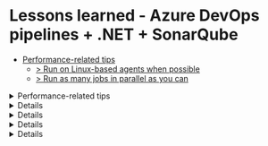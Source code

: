 # Lessons learned - Azure DevOps pipelines + .NET + SonarQube

- [Performance-related tips](#performance-related-tips)
  - [> Run on Linux-based agents when possible](#-run-on-linux-based-agents-when-possible)
  - [> Run as many jobs in parallel as you can](#-run-as-many-jobs-in-parallel-as-you-can)
    > 

<details>
  <summary>
    Performance-related tips
  </summary>

## Performance-related tips
### > Run on Linux-based agents when possible
When possible, always run the pipeline on a Linux-based agent instead of a Windows-based one. In my experience this can reduce the runtime by up to 50%, depending on the pipeline workload:

```yaml
pool:
  vmImage: "ubuntu-latest"
```

(`ubuntu-latest` is also the default Agent image in Azure DevOps, so if you don't specify anything else this will be used)

This in itself means you should avoid using the [VSBuild@1](https://learn.microsoft.com/en-us/azure/devops/pipelines/tasks/reference/vsbuild-v1?view=azure-pipelines) and [VSTest@2](https://learn.microsoft.com/en-us/azure/devops/pipelines/tasks/reference/vstest-v2?view=azure-pipelines) tasks as these can only be run on a Windows-based agent. You should instead use the [DotNetCoreCLI@2](https://learn.microsoft.com/en-us/azure/devops/pipelines/tasks/reference/dotnet-core-cli-v2?view=azure-pipelines) task for building/restoring/testing .NET code.

### > Run as many jobs in parallel as you can
A great way to reduce the total time a build takes is to run multiple smaller jobs in parallel instead of one big job. A `job` in Azure DevOps will automatically run on a separate agent, and thus run in parallel, as opposed to a separate step or task that will run sequentially on the same agent. In the following example, Job A & Job B will run at the same time:

```yaml
jobs:
- job: A
  steps:
  - bash: echo "A"

- job: B
  steps:
  - bash: echo "B"
```

 [You can find more info about how Jobs work here](https://learn.microsoft.com/en-us/azure/devops/pipelines/process/phases?view=azure-devops&tabs=yaml).

This means you can for example have one job that builds the main source code and another job that runs the tests and a third job that does some kind of analysis, and they can all run simultaneously.

You can combine this with something like a a final "publish" step that utilizes the [`dependsOn`](https://learn.microsoft.com/en-us/azure/devops/pipelines/process/conditions?view=azure-devops&tabs=yaml%2Cstages#use-the-output-variable-from-a-job-in-a-condition-in-a-subsequent-job) parameter to make sure it doesn't run until all the other jobs have finished successfully.

The only thing that limits parallelization in this way is more or less if there are dependencies between steps of a specific pipeline that cannot be run in a different job (which runs on a different agent). Keep in mind thought that you can utilize the [PublishPipelineArtifact](https://learn.microsoft.com/en-us/azure/devops/pipelines/tasks/reference/publish-pipeline-artifact-v1?view=azure-pipelines) and [DownloadPipelineArtifact](https://learn.microsoft.com/en-us/azure/devops/pipelines/tasks/reference/download-pipeline-artifact-v2?view=azure-pipelines) tasks to publish some kind of result from one job and download it in another.

It is also easier to run more jobs in parallel if your .NET code is using .NET Core (.NET 6/7/8) and not .NET Framework because it is possible to build individual .NET Core projects in the pipeline without having to build everything in a solution, which is not the case for .NET Framework*. This means that if you have let's say `Project1.csproj` and `TestProject1.csproj` that are both part of `MySolution.sln`, you can create two jobs that builds that specific `.csproj` file and not the entire solution, and then run them in parallel.

>\* technically it is possible to build individual projects instead of a entire solution using the [VSBuild@1](https://learn.microsoft.com/en-us/azure/devops/pipelines/tasks/reference/vsbuild-v1?view=azure-pipelines) too, by pointing to the path of a `.csproj` file using the ["solution"](https://learn.microsoft.com/en-us/azure/devops/pipelines/tasks/reference/vsbuild-v1?view=azure-pipelines#:~:text=solution%20%2D-,Solution,-string.%20Required.%20Default) property. The issue is that this takes an extreme amount of time, often as long as building the entire solution in my experience. I suspect this is because the legacy "VS" tasks are built from the ground-up to work using a solution file, so this way of building is a bit of a hack and does not seem to be officially supported.

Keep in mind that as you increase the number of parallel jobs that are being run you might start getting into issues where there are no available agents because all of them are already busy with other jobs. In this case you can go to Project Settings > Pipelines > Parallel jobs and increase the number there (if you're willing to pay for it). This costs [$40 per month per additional Microsoft-hosted agent](https://azure.microsoft.com/en-us/pricing/details/devops/azure-devops-services/).

![image](https://github.com/OscarBennich/lessons-learned-azure-devops-sq-dotnet/assets/26872957/6df852e3-f12e-4e79-9072-c2858490edeb)

### > Limit frequency of static code analysis runs
If you are using some kind of tool for static code analysis, such as [SonarQube](https://www.sonarsource.com/products/sonarqube/), keep in mind that doing this on a medium to large solution adds a significant amount of time to the build process as well as taking time to run the actual analysis (at least when it comes to SonarQube). Therefore a good way to save time is to reduce this analysis when it is not "required" (based on preferences and/or organizational policies).

One way to achieve this is to create a script like this (this is a PowerShell example):

```ps
# SonarQube analysis will be run if any of these are true:
# 1. The runSonarQube parameter is manually set to true.
# 2. The build is for either of these branches: dev, master, Releases/*.
# 3. The build is for a pull request to either of these branches: dev, master, Releases/*.

Param(
    [string]$runSonarQubeParameter,
    [string]$buildSourceBranch,
    [string]$pullRequestTargetBranch
)

$branchRequiresAnalysis = $buildSourceBranch -eq 'dev' -or $buildSourceBranch -eq 'master' -or $buildSourceBranch -like 'Releases/*'
$prTargetRequiresAnalysis = $pullRequestTargetBranch -eq 'dev' -or $pullRequestTargetBranch -eq 'master' -or $pullRequestTargetBranch -like 'Releases/*'

if ($branchRequiresAnalysis) {
    Write-Host "Branch requires SonarQube analysis."
}

if ($prTargetRequiresAnalysis) {
    Write-Host "Pull request target requires SonarQube analysis."
}

if ($runSonarQubeParameter -eq "True") {
    Write-Host "SonarQube analysis is manually requested."
}

$sonarQubeShouldBeRun = $runSonarQubeParameter -eq "True" -or $branchRequiresAnalysis -or $prTargetRequiresAnalysis

if (!$sonarQubeShouldBeRun) {
    Write-Host "##[warning] NOTE: SonarQube analysis will be skipped for this build!"
}

# Set "SonarQubeShouldBeRun" variable to be used in rest of the pipeline
# See: https://learn.microsoft.com/en-us/azure/devops/pipelines/process/set-variables-scripts?view=azure-devops&tabs=powershell
Write-Host "##vso[task.setvariable variable=sonarQubeShouldBeRun]$sonarQubeShouldBeRun"
```
This script can then be called like this:

```yaml
# This script will set the variable "sonarQubeShouldBeRun" to true or false
- task: PowerShell@2
  displayName: Determine if SonarQube analysis should be run
  inputs:
    targetType: filePath
    filePath: build/scripts/Determine-SonarQubeAnalysisShouldBeRun.ps1
    arguments: "${{ parameters.runSonarQube }} '$(Build.SourceBranchName)' '$(System.PullRequest.TargetBranchName)'"
```

and the `sonarQubeShouldBeRun` variable can be used to control the analysis steps like this:

```yaml
- task: SonarQubeAnalyze@5
  displayName: "SonarQube: Run analysis"
  condition: and(succeeded(), eq(variables.sonarQubeShouldBeRun, true))
```

This will make sure that the analysis is only run for the main branches that require this analysis as well as any pull requests that target those branches. On top of this it also takes into account a manual flag "runSonarQubeParameter" that can be used when an analysis run is required outside of these situations.

This parameter can be set like this:

```yaml
parameters:
  - name: runSonarQube
    type: boolean
    default: false
    displayName: Run SonarQube analysis
```

and will show up like this in the UI when queueing a new pipeline build:

![image](https://github.com/OscarBennich/lessons-learned-azure-devops-sq-dotnet/assets/26872957/92a7569e-bc34-4b2f-bd08-8a19269d7289)

### > Avoid unnecessary .NET project building due to implicit restore & build
Make sure you are not accidentally building a project/solution multiple times - Because of the way that the [implicit restore](https://learn.microsoft.com/en-us/dotnet/core/tools/dotnet-build#implicit-restore) works for dotnet tasks it is very easy to, say, first build a solution with a project and a test project in one step, and then run the tests using the `DotNetCoreCLI@2` task, not knowing that this will trigger an additional unnecessary build of that test project. 

A way to get around this is to either (a) skip the first build step and simply run the test task as this will also build and restore the project, or (b) keep the separate build task and then call the test task with the `--no-build` argument:

```yaml
- task: DotNetCoreCLI@2
  displayName: "🔬 dotnet test"
  inputs:
    command: "test"
    projects: "**/MyTestProject.csproj"
    arguments: >
      --no-build # <----
```

The `--no-build` flag will skip building the test project before running it, it also implicitly sets the --no-restore flag. 
- See https://learn.microsoft.com/en-us/dotnet/core/tools/dotnet-test

### > Avoid the "PublishCodeCoverageResults@1" task due to poor performance
The [`PublishCodeCoverageResults@1`](https://learn.microsoft.com/en-us/azure/devops/pipelines/tasks/reference/publish-code-coverage-results-v1?view=azure-pipelines) task in Azure DevOps is used to take already produced code coverage results (JaCoCo / Cobertura format) and publish it to the pipeline. This makes the code coverage results show up as a tab in the pipeline run summary in Azure DevOps:

![image](https://github.com/OscarBennich/lessons-learned-azure-devops-sq-dotnet/assets/26872957/e806df44-f98d-4d44-805b-9d3c1c256a30)

The issue is that this task is so incredibly slow that it basically makes it unusable unless the amount of files is very small. This is a known issue and has [been reported years ago](https://github.com/microsoft/azure-pipelines-tasks/issues/4945) but not fixed (yet).

An alternative to this stand-alone task you can use if you are running a .NET test task is to specify that code coverage should be collected and published during the test run, like this:

```yaml
- task: DotNetCoreCLI@2
  displayName: "🔬 dotnet test"
  inputs:
    command: "test"
    projects: "**/MyTestProject.csproj"
    publishTestResults: true # <----
    arguments: >
      --collect "Code Coverage" # <----
```

Note that the [default value for the "publishTestResults" parameter is `true`](https://learn.microsoft.com/en-us/azure/devops/pipelines/tasks/reference/dotnet-core-cli-v2?view=azure-pipelines#:~:text=publishTestResults%20%2D-,Publish%20test%20results%20and%20code%20coverage,-boolean.%20Optional.%20Use) and can therefore be skipped. I've explicitly added it here for the sake of clarity.

Publishing the test results directly form the "DotNetCoreCLI@2" task like this is **much, much faster** and I don't exactly know why. However, the "built-in" code coverage reporting only handles the binary `.coverage` format (which is what is produced if you don't specify another format in the `--collect` argument). Therefore, if you are instead producing code coverage results with some kind of XML-based format ([using "Coverlet" for example](https://github.com/coverlet-coverage/coverlet?tab=readme-ov-file#usage)), then you need to use the stand-alone publish task.

An alternative to this is to instead produce the code results with the `.coverage` format, publish it, and then in a separate task re-format the results to XML. One way to do is to use the [`dotnet-coverage` tool](https://learn.microsoft.com/en-us/dotnet/core/additional-tools/dotnet-coverage). Specific info about re-formatting and/or merging reports using this tool can be found [here](https://learn.microsoft.com/en-us/dotnet/core/additional-tools/dotnet-coverage#merge-code-coverage-reports).

Combining both these things could look like this:

```yaml
- task: DotNetCoreCLI@2
  displayName: "🔬 dotnet test"
  inputs:
    command: "test"
    projects: "**/MyTestProject.csproj"
    publishTestResults: true
    arguments: >
      --collect "Code Coverage"

- task: PowerShell@2
  displayName: "Install the 'dotnet-coverage' tool"
  inputs:
    targetType: inline
    script: dotnet tool install dotnet-coverage --global --ignore-failed-sources

- script: >
    dotnet-coverage merge -o $(Agent.TempDirectory)/coverage.xml -f xml $(Agent.TempDirectory)/*/*.coverage
  displayName: "Re-format code coverage file(s) to XML"
```

This will result in you being able to take advantage of the faster publishing speed of doing it using the `DotNetCoreCLI@2` task while also being able to output the code coverage results in a more generic format (for SonarQube for example).

## Various "gotchas" to watch out for
### > Running "dotnet tool install" on Linux
If you run the `dotnet tool install` command in a task on an agent running on a Linux-based OS w/ a project that has multiple project files you might run into issues where the task fails to complete with an error message along the lines of the folder containing multiple project files. I think this is related to the fact that .NET Core CLI will automatically restore any .NET projects in the working directory and does not like if there are multiple of them. The process of installing a new dotnet tool does not require this to happen, so it is ostensibly a bug, but I might be missing something.

One way to get around this issue is to set the ["workingDirectory" parameter](https://learn.microsoft.com/en-us/azure/devops/pipelines/tasks/reference/powershell-v2?view=azure-pipelines#:~:text=workingDirectory%20%2D-,Working%20Directory,-string.) to an arbitrary folder in the repository that does **not** contain any `.csproj` files at all:

```yaml
- task: PowerShell@2
  displayName: "Install the 'dotnet-coverage' tool"
  inputs:
    targetType: inline
    workingDirectory: "$(Build.SourcesDirectory)/ArbitraryFolder" # <----
    script: dotnet tool install dotnet-coverage --global --ignore-failed-sources
```

### > The "PublishPipelineArtifact" task doesn't flatten folders
If you have a need to publish and download artifacts between different jobs in a pipeline you can use the [PublishPipelineArtifact](https://learn.microsoft.com/en-us/azure/devops/pipelines/tasks/reference/publish-pipeline-artifact-v1?view=azure-pipelines) and [DownloadPipelineArtifact](https://learn.microsoft.com/en-us/azure/devops/pipelines/tasks/reference/download-pipeline-artifact-v2?view=azure-pipelines) tasks in Azure DevOps. One thing to keep in mind when doing this is that the "PublishPipelineArtifact" task doesn't flatten folders, i.e. if you download an artifact "MyCoolArtifact1" & "MyCoolArtifact2" with some arbitrary files into "MyFolder", then it will result in the files being put into `MyFolder/MyCoolArtifact1` and `MyFolder/MyCoolArtifact2` instead of directly into `MyFolder/...`.

One way solve this is to first download the pipeline artifacts and then use the ["CopyFiles@2"](https://learn.microsoft.com/en-us/azure/devops/pipelines/tasks/reference/copy-files-v2?view=azure-pipelines&tabs=yaml) task w/ the `flattenFolders` parameter set to `true`:

```yaml
- task: CopyFiles@2
  displayName: "Copy test result files to $(Agent.TempDirectory)/TestResults"
  inputs:
    SourceFolder: "MyFolder"
    Contents: "**"
    TargetFolder: "MyFolder"
    flattenFolders: true # <----
```

`Contents: "**"` copies all files in the specified source folder and all files in all sub-folders. Note that this is the default value, I've explicitly added it here for the sake of clarity.

### > "CopyFiles" doesn't work as expected when trying to copy multiple specific file types
If you want to use the ["CopyFiles@2"](https://learn.microsoft.com/en-us/azure/devops/pipelines/tasks/reference/copy-files-v2?view=azure-pipelines&tabs=yaml) task to copy specific file types (like `.xml`, `.coverage`, `.trx`) instead of all files in a specific folder, you need to make sure that you do not write it over multiple lines using single quotes, like this:

```yaml
- task: CopyFiles@2
  inputs:
    SourceFolder: "$(Build.SourcesDirectory)"
    Contents: |
      '**\bin\**\*.dacpac'
      '**\PublishProfile\*.publish.xml'
    TargetFolder: "$(Build.ArtifactStagingDirectory)"
```

You instead need to write it like this (without quotes), otherwise the files won't be found:

```yaml
- task: CopyFiles@2
  inputs:
    SourceFolder: "$(Build.SourcesDirectory)"
    Contents: |
      **\bin\**\*.dacpac
      **\PublishProfile\*.publish.xml
    TargetFolder: "$(Build.ArtifactStagingDirectory)"
```

More information about this bug can be found [in this forum post](https://stackoverflow.com/a/70874760).

### > Installing new software on a self-hosted agent could require a restart before it takes effect
If you are running your pipeline on a self-hosted agent and have tasks that install new software, for example using `dotnet tool install`, then a restart of the agent could be required for it to recognize this new tool/software.

> I noticed this when I tried installing the `dotnet-coverage` tool and it said it was already installed but at the same time when trying to use it in a task it said it wasn't installed, leading to a catch-22. Restarting the agent solved this issue.

The solution was taken from [this forum post](https://stackoverflow.com/a/62712205).

### > Default test result folder location for "DotNetCoreCLI@2" vs. "VSTest@2"
Note that the "DotNetCoreCLI@2" task puts test results in `$(Agent.TempDirectory)` whereas the legacy "VSTest@2" task puts it in `$(Agent.TempDirectory)/TestResults`.

This location can be re-configured for the "VSTest@2" using the [`resultsFolder` parameter](https://learn.microsoft.com/en-us/azure/devops/pipelines/tasks/reference/vstest-v2?view=azure-pipelines#:~:text=resultsFolder%20%2D-,Test%20results%20folder,-string.%20Default%20value).

</details>

<details>
  
## Code coverage-related tips
### > Gathering code coverage from parallel jobs
...

### > How to enable collecting of code coverage during test execution
- DotNetCoreCLI@2

```yaml
- task: DotNetCoreCLI@2
  displayName: "🔬 dotnet test"
  inputs:
    command: "test"
    projects: "**/MyTestProject.csproj"
    arguments: >
      --collect "Code Coverage" # <----
```

Note that you can specify the argument like this `--collect "Code Coverage;Format=Xml"` to collect the coverage information in an XML format instead of the binary `.coverage` format.

- VSTest@2

```yaml
- task: VSTest@2
  displayName: "🔬 VS Test"
  inputs:
    testAssemblyVer2: |
      Tests/**/MyTestProject.dll
      !**/obj/**
    platform: "AnyCPU"
    configuration: "Release"
    codeCoverageEnabled: true # <----
```

### > Code coverage results in PRs in Azure DevOps
[There is support](https://learn.microsoft.com/en-us/azure/devops/pipelines/test/codecoverage-for-pullrequests?view=azure-devops) for showing code coverage information for Pull Requests in Azure DevOps, if you have it enabled it shows up like this:

![image](https://github.com/OscarBennich/lessons-learned-azure-devops-sq-dotnet/assets/26872957/7326a09a-04f3-4eee-b685-262ca603e032)

To enable this you need to:
1. Add build validation for the target branch so that a new build is run and checked when a new PR is opened
2. In your build pipeline you need to enable gathering of code coverage* from your test runs and publish the results then you will "automatically" get code coverage information in the PR as shown above:

    ```yaml
    - task: DotNetCoreCLI@2
      displayName: "🔬 dotnet test"
      inputs:
        command: "test"
        projects: "**/MyTestProject.csproj"
        publishTestResults: true # <----
        arguments: >
          --collect "Code Coverage" # <----
    ```
    
\* **Note that only the binary `.coverage` format is [currently supported](https://learn.microsoft.com/en-us/azure/devops/pipelines/test/codecoverage-for-pullrequests?view=azure-devops#which-coverage-tools-and-result-formats-can-be-used-for-validating-code-coverage-in-pull-requests), so you need to make sure you are publishing this format** 

</details>

<details>
  
## SonarQube-related tips
### > Unable to run the "SonarQubePrepare@5" and "SonarQubeAnalyze@5" tasks in different jobs
There are two main SonarQube-related tasks available in Azure DevOps:
- [SonarQubePrepare@5](https://learn.microsoft.com/en-us/azure/devops/pipelines/tasks/reference/sonar-qube-prepare-v5?view=azure-pipelines)
- [SonarQubeAnalyze@5](https://learn.microsoft.com/en-us/azure/devops/pipelines/tasks/reference/sonar-qube-analyze-v5?view=azure-pipelines)

From what I've read, seen, and tried, these two tasks **HAVE** to be run in the same job, otherwise the analysis step fails. I don't know specifically what the prepare step does and there isn't a lot of documentation about that either, but there is some kind of magic that happens behind the scenes. All I know is that part of what happens is that it creates a hidden `.sonarqube` folder in the working directory with a bunch of files. I even tried copying the entire working folder to another agent after the prepare step and then running analyze and that still didn't work...

What this means is that you cannot optimize the pipeline to do something along the lines of running one job that prepares the analysis and builds the source code in parallel with test jobs and then end with a job that run the SonarQube analysis. Instead you need to either run everything in one big job, or have one job that prepares the analysis, builds the source code, and then waits to download the test results from separate jobs before running the analysis (this leads to timing issues etc.).

_Either way, it is annoying..._

### > Getting unit test results into SonarQube
This is configured through the ["Test execution parameters"](https://docs.sonarsource.com/sonarqube/9.9/analyzing-sources-code/test-coverage/test-execution-parameters/) in SonarQube and specified in the "SonarQubePrepare@5" task.

For C# it could look like this:

```yaml
- task: SonarQubePrepare@5
  displayName: "SonarQube: Prepare"
  inputs:
    SonarQube: "SonarQube"
    scannerMode: "MSBuild"
    projectKey: "${{ parameters.projectName }}"
    projectName: "${{ parameters.projectName }}"
    extraProperties: |
      sonar.cs.vstest.reportsPaths=$(Agent.TempDirectory)/*.trx # <---- 
```

If you are using XUnit or NUnit instead of VSTest/MSTest there are [alternative report paths](https://docs.sonarsource.com/sonarqube/9.9/analyzing-source-code/test-coverage/test-execution-parameters/#csharp) for these.

This test result report is what makes this information show up in SonarQube:

![image](https://github.com/OscarBennich/lessons-learned-azure-devops-sq-dotnet/assets/26872957/3bb97775-d70a-4f61-980f-1370dc550006)

### > Be mindful of supported code coverage formats in SonarQube
Keep in mind that SonarQube only supports [certain code coverage formats for certain languages](https://docs.sonarsource.com/sonarqube/9.9/analyzing-source-code/test-coverage/test-coverage-parameters/).

For example: The "Cobertura" code coverage format is not supported for `C#`, but it is supported for `Flex` and `Python`. This can become confusing because "Cobertura" shows up as a popular code coverage format in a lot of C# articles etc. So even though it is fully possible to generate this format "out-of-the-box" for C# code, SonarQube won't see it as valid.

Also, the binary `.coverage` format that is generated by default when collecting code coverage info in .NET is **not** supported by SonarQube, but at the same time this is the expected format when publishing test results to the Azure DevOps pipeline. Therefore it is recommended to collect this data in the binary format and then re-format it into a XML format that is compatible w/ SonarQube before running the analysis step.

### > SonarQube + .NET + Windows-based agent = Magic?
If you are analyzing .NET code using SonarQube and are using a Windows-based agent, then there seems to be some convention-based magic happening behind the scenes that is good to know about.

This is what is [written in SonarQube's documentation](https://docs.sonarsource.com/sonarqube/9.9/analyzing-source-code/test-coverage/dotnet-test-coverage/#visual-studio-code-coverage):
> "[...] when you are using an Azure DevOps Windows image for your build. In these cases, the .NET Framework scanner will automatically find the coverage output generated by the --collect "Code Coverage" parameter without the need for an explicit report path setting. It will also automatically convert the generated report to XML. No further configuration is required."

So the paths to the test results is implicitly set (it relies on them being in `$(Agent.TempDirectory)/TestResults` and after that checks a few other "reasonable" places) AND the binary `.coverage` format is automatically converted to XML. In my opinion this way of doing it involves way too much "magic" and is just needlessly confusing if you are not using this exact setup... 

Either way, if you are not running on a Windows image (which you [should avoid for performance reasons](#-run-on-linux-based-agents-when-possible)) then you need to do this yourself instead.

Converting `.coverage` to XML (this was also refenced in [this chapter](#-avoid-the-publishcodecoverageresults1-task-due-to-poor-performance):

```yaml
- task: DotNetCoreCLI@2
  displayName: "🔬 dotnet test"
  inputs:
    command: "test"
    projects: "**/MyTestProject.csproj"
    publishTestResults: true
    arguments: >
      --collect "Code Coverage"

- task: PowerShell@2
  displayName: "Install the 'dotnet-coverage' tool"
  inputs:
    targetType: inline
    script: dotnet tool install dotnet-coverage --global --ignore-failed-sources

- script: >
    dotnet-coverage merge -o $(Agent.TempDirectory)/coverage.xml -f xml $(Agent.TempDirectory)/*/*.coverage
  displayName: "Re-format code coverage file(s) to XML"
```

Specifying test result paths:

```yaml
- task: SonarQubePrepare@5
  displayName: "SonarQube: Prepare"
  inputs:
    SonarQube: "SonarQube"
    scannerMode: "MSBuild"
    projectKey: "PROJECT_KEY"
    projectName: "PROJECT_NAME"
    extraProperties: |
      sonar.cs.vscoveragexml.reportsPaths=$(Agent.TempDirectory)/TestResults/.coverage.xml # <---- 
      sonar.cs.vstest.reportsPaths=$(Agent.TempDirectory)/TestResults/*/*.trx # <---- 
``` 

</details>

<details>
  
## Azure DevOps pipeline-related tips
### > Azure DevOps pipeline templates
You can utilize [templates](https://learn.microsoft.com/en-us/azure/devops/pipelines/process/templates?view=azure-devops&pivots=templates-includes) in Azure DevOps to define reusable content, logic, and parameters in YAML pipelines.

The way this works is that you can first define some kind of YAML code in one repository, say `TemplateRepository` in the `Infrastructure` project in Azure DevOps:

TemplateRepository/templates/mytemplate.yml:
```yaml
parameters:
  - name: message
    type: string

steps:
  - bash: echo ${{ parameters.message }}
```

You can then use that template like this (you specify the template repository as a resource and then you point to the file you want to use):

```yaml
resources:
  repositories:
    - repository: infrastructure # variable name
      type: git
      name: Infrastructure/TemplateRepository # Project/Repo
      ref: refs/heads/main # branch

trigger: none

pool:
  vmImage: ubuntu-latest

steps:
  - template: templates/mytemplate.yml@infrastructure
    parameters:
      message: "My cool message"
```

### > Conditions for pipeline templates
There is no support for the [`condition` keyword](https://learn.microsoft.com/en-us/azure/devops/pipelines/process/conditions) when using templates, meaning you cannot write something like this:

```yaml
  - template: templates/mytemplate.yml@infrastructure
    condition: and(succeeded(), ne(variables['Build.Reason'], 'PullRequest'))
```

What you CAN do though is define the condition like this:

```yaml
  - ${{ if ne(variables['Build.Reason'], 'PullRequest') }}:
      - template: templates/jobs/publish-viedoc-package.yml
```

and that will work.

### > Working directory when checking out multiple repositories
If you are using pipeline templates and want to for example use script files from the repository that the template YAML file is checked into, you can accomplish this by [checking out multiple repositories](https://learn.microsoft.com/en-us/azure/devops/pipelines/repos/multi-repo-checkout?view=azure-devops) in the pipeline. So you are both checking out the repository that is using the template repository as a resource and the template repository itself:

TemplateRepository/templates/mytemplate.yml:

```yaml
steps:
  # checkout: self is implicitly defined for all pipelines, I've adde it here for clarity
  - checkout: self

  # checkout the infrastructure repo so we can run script files from it
  - checkout: infrastructure
```

One important thing to keep in mind when doing this is that it will change the way the default working directory works. Normally when you checkout a repository the root of that repository will be the working directory, so if you have a repostitory `MyRepo` which has a folder `MyFolder` with a textfile `Test.txt`, then in that pipeline you can use the path `MyFolder/Test.txt` to find that file. 

But if you are checking out more than one repo then the working directory will be one folder "up", with the root folder of all repositories being inside that folder. For example, you checkout `MyRepo` and `MyRepo2`. The path to the `Test.txt` in `MyRepo` will now be `MyRepo/MyFolder/Test.txt` instead of just `MyFolder/Test.txt` like it was before:

```
- MyRepo
  - MyFolder
    - Test.txt

- MyRepo2
  - MyFolder2
    - Test2.txt
```

### > Running tests in pipeline that require "Azurite"
If you are running tests that require a local "Azurite" instance, for example for emulating Azure Storage, then you need a way to duplicate this functionality when running these tests in your CI pipeline.

One way to do that is to add this task:

```yaml
# Azurite is required for some tests to run as expected
# See: https://learn.microsoft.com/en-us/samples/azure-samples/automated-testing-with-azurite/automated-testing-with-azure/
- bash: |
    npm install -g azurite
    mkdir azurite
    azurite --silent --location azurite &
  displayName: "Install and Run Azurite"
```
</details>

<details>
  
## .NET-related tips
### > Setting "testRunTitle" when running the "DotNetCoreCLI@2" or "VSTest@2" task
You can customize the value of the `testRunTitle` parameter for both the [DotNetCoreCLI@2](https://learn.microsoft.com/en-us/azure/devops/pipelines/tasks/reference/dotnet-core-cli-v2?view=azure-pipelines#:~:text=testRunTitle%20%2D-,Test%20run%20title,-string.%20Optional.%20Use) task and the [VSTest@2](https://learn.microsoft.com/en-us/azure/devops/pipelines/tasks/reference/vstest-v2?view=azure-pipelines#:~:text=testRunTitle%20%2D-,Test%20run%20title,-string.) task.

For example:

```yaml
- task: DotNetCoreCLI@2
  displayName: "🔬 dotnet test"
  inputs:
    command: "test"
    projects: "**/MyTestProject.csproj"
    testRunTitle: "Application (Clinic)"
```

This will make the results that show up in the test results tab in Azure DevOps more readable and clear:

![image](https://github.com/OscarBennich/lessons-learned-azure-devops-sq-dotnet/assets/26872957/202e8372-0e13-4636-814f-d7581b171dec)
![image](https://github.com/OscarBennich/lessons-learned-azure-devops-sq-dotnet/assets/26872957/b8f36dd0-3de1-434b-af30-14117e3db34f)
 
### > Issues related to specifying a local NuGet feed in `nuget.config`
If you have specified a local NuGet feed in a `nuget.config` file in the root of your repository, like this:

```xml
<?xml version="1.0" encoding="utf-8"?>

<configuration>
  <packageSources>
    <clear />
    <add key="Local" value="%USERPROFILE%\.viedoc\local\packages\nuget" /> # <----
    <add key="nuget.org" value="https://api.nuget.org/v3/index.json" />
  </packageSources>
</configuration>
```

you will run into issues whenever you try to build any project in this repository in a pipeline. This is because of the implementation of the [implicit restore](https://learn.microsoft.com/en-us/dotnet/core/tools/dotnet-build#implicit-restore) that triggers whenever you build a `.csproj`. This restore step will [default to using the feed information provided by the `nuget.config` file](https://learn.microsoft.com/en-us/dotnet/core/tools/dotnet-restore#specify-feeds).

What this leads to is that whenever you try to trigger a task that builds or runs tests using your .NET projects, e.g.:

```yaml
- task: DotNetCoreCLI@2
  displayName: "🏗 dotnet build"
  inputs:
    command: "build"
    projects: "**/ProjectToBuild.csproj"

- task: DotNetCoreCLI@2
  displayName: "🔬 dotnet test"
  inputs:
    command: "test"
    projects: "**/ProjectToTest.csproj"
```

then the implicit restore will kick in and try to find the local feed specified in the `nuget.config` file, which it is unable to do, so the task fails.

One way to solve this is to separate the `restore`, `build` and `test` steps. This allows you to specify what feed should be used in the `restore` step, and then specify that no restore should be performed in the subsequent steps.

We specify the organization feed to use using the [`vstsFeed` parameter](https://learn.microsoft.com/en-us/azure/devops/pipelines/tasks/reference/dotnet-core-cli-v2?view=azure-pipelines#:~:text=vstsFeed%20%2D-,Use%20packages%20from%20this%20Azure%20Artifacts%20feed,-Input%20alias%3A):

```yaml
- task: DotNetCoreCLI@2
  displayName: "♻ dotnet restore"
  inputs:
    command: "restore"
    projects: "**/MyProject.csproj"
    vstsFeed: "ProjectName/FeedName" # <----
```

We then use the `--no-restore` argument to skip the implicit restore:

```yaml
- task: DotNetCoreCLI@2
  displayName: "🏗 dotnet build"
  inputs:
    command: "build"
    projects: "**/MyProject.csproj"
    arguments: >
      --no-restore # <----
```

We also use the `--no-build` argument when running the tests:

```yaml
# The `--no-build` flag will skip building the test project before running it (since we already built in the previous step)
# It also implicitly sets the --no-restore flag
- task: DotNetCoreCLI@2
  displayName: "🔬 dotnet test"
  inputs:
    command: "test"
    projects: "**/MyProject.csproj"
    arguments: >
      --no-build # <----
```

- [More info](https://learn.microsoft.com/en-us/azure/devops/pipelines/tasks/reference/dotnet-core-cli-v2?view=azure-pipelines#why-is-my-build-publish-or-test-step-failing-to-restore-packages)

### > Running tests after building a solution with both .NET Core & .NET Framework-based test projects
If you are running a pipeline that is building a solution with a mix of .NET Core & .NET Framework projects then you can run into issues if you run the [`VSTest` task](https://learn.microsoft.com/sv-se/azure/devops/pipelines/tasks/reference/vstest-v2?view=azure-pipelines) after that. 

This seems to be because the task gets "confused" about what test adapter to use during this run. A way to solve this is to utilize the `pathtoCustomTestAdapters` property and point to one of the .NET Framework projects in the solution (it doesn't matter which one):

```yaml
- task: VSTest@2
  displayName: "🔬 VS Test"
  inputs:
    testAssemblyVer2: |
      Tests/**/MyTestProject.dll
      !**/obj/**
    platform: "AnyCPU"
    configuration: "Release"
    pathtoCustomTestAdapters: "Tests/MyTestProject/bin/Release/net472/ # <----
```

</details>
